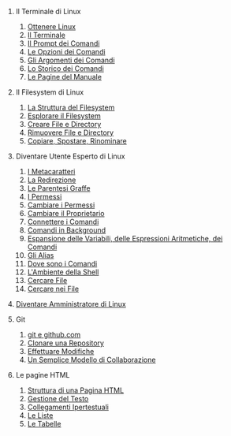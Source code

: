 1. Il Terminale di Linux

   1. [Ottenere Linux](./terminale_linux/ottenere_linux.md)
   1. [Il Terminale](./terminale_linux/terminale.md)
   1. [Il Prompt dei Comandi](./terminale_linux/prompt.md)
   1. [Le Opzioni dei Comandi](./terminale_linux/opzioni.md)
   1. [Gli Argomenti dei Comandi](./terminale_linux/argomenti.md)
   1. [Lo Storico dei Comandi](./terminale_linux/storico.md)
   1. [Le Pagine del Manuale](./terminale_linux/manuale.md)

1. Il Filesystem di Linux

   1. [La Struttura del Filesystem](./filesystem_linux/struttura.md)
   1. [Esplorare il Filesystem](./filesystem_linux/esplorare.md)
   1. [Creare File e Directory](./filesystem_linux/directory.md)
   1. [Rimuovere File e Directory](./filesystem_linux/rimuovere.md)
   1. [Copiare, Spostare, Rinominare](./filesystem_linux/cpmv.md)

1. Diventare Utente Esperto di Linux

   1. [I Metacaratteri](./poweruser_linux/metacaratteri.md)
   1. [La Redirezione](./poweruser_linux/redirezione.md)
   1. [Le Parentesi Graffe](./poweruser_linux/graffe.md)
   1. [I Permessi](./poweruser_linux/permessi.md)
   1. [Cambiare i Permessi](./poweruser_linux/cambiare_permessi.md)
   1. [Cambiare il Proprietario](./poweruser_linux/cambiare_proprietario.md)
   1. [Connettere i Comandi](./poweruser_linux/pipes.md)
   1. [Comandi in Background](./poweruser_linux/background.md)
   1. [Espansione delle Variabili, delle Espressioni Aritmetiche, dei Comandi](./poweruser_linux/espansione.md)
   1. [Gli Alias](./poweruser_linux/alias.md)
   1. [Dove sono i Comandi](./poweruser_linux/dove.md)
   1. [L'Ambiente della Shell](./poweruser_linux/ambiente.md)
   1. [Cercare File](./poweruser_linux/cercare.md)
   1. [Cercare nei File](./poweruser_linux/grep.md)

1. [Diventare Amministratore di Linux](./sysadmin_linux/letture.md)

1. Git

   1. [git e github.com](./git/git_github.md)
   1. [Clonare una Repository](./git/clonare.md)
   1. [Effettuare Modifiche](./git/modificare.md)
   1. [Un Semplice Modello di Collaborazione](./git/collaborare.md)

1. Le pagine HTML

   1. [Struttura di una Pagina HTML](./html/dochtml.md)
   1. [Gestione del Testo](./html/testo.md)
   1. [Collegamenti Ipertestuali](./html/links.md)
   1. [Le Liste](./html/lists.md)
   1. [Le Tabelle](./html/tables.md)
      <!-- 1. [Esercizio: documento di testo]() -->
      <!-- 1. [I Form](./html/forms.md) -->
      <!-- 1. [Esercizio: form]() -->
